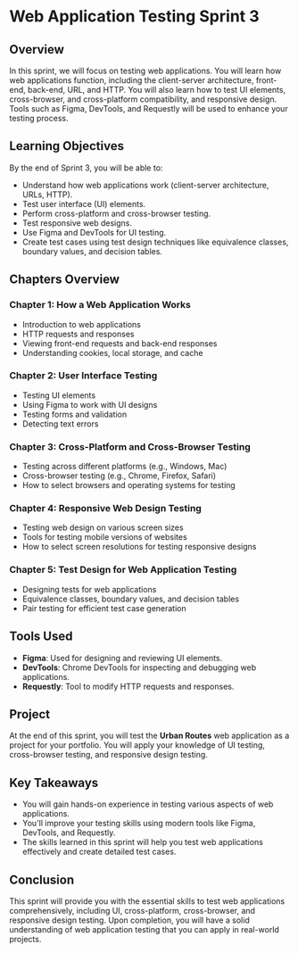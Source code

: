 # Web Application Testing Sprint 3

## Overview
In this sprint, we will focus on testing web applications. You will learn how web applications function, including the client-server architecture, front-end, back-end, URL, and HTTP. You will also learn how to test UI elements, cross-browser, and cross-platform compatibility, and responsive design. Tools such as Figma, DevTools, and Requestly will be used to enhance your testing process.

## Learning Objectives
By the end of Sprint 3, you will be able to:

- Understand how web applications work (client-server architecture, URLs, HTTP).
- Test user interface (UI) elements.
- Perform cross-platform and cross-browser testing.
- Test responsive web designs.
- Use Figma and DevTools for UI testing.
- Create test cases using test design techniques like equivalence classes, boundary values, and decision tables.

## Chapters Overview

### Chapter 1: How a Web Application Works
- Introduction to web applications
- HTTP requests and responses
- Viewing front-end requests and back-end responses
- Understanding cookies, local storage, and cache

### Chapter 2: User Interface Testing
- Testing UI elements
- Using Figma to work with UI designs
- Testing forms and validation
- Detecting text errors

### Chapter 3: Cross-Platform and Cross-Browser Testing
- Testing across different platforms (e.g., Windows, Mac)
- Cross-browser testing (e.g., Chrome, Firefox, Safari)
- How to select browsers and operating systems for testing

### Chapter 4: Responsive Web Design Testing
- Testing web design on various screen sizes
- Tools for testing mobile versions of websites
- How to select screen resolutions for testing responsive designs

### Chapter 5: Test Design for Web Application Testing
- Designing tests for web applications
- Equivalence classes, boundary values, and decision tables
- Pair testing for efficient test case generation

## Tools Used
- **Figma**: Used for designing and reviewing UI elements.
- **DevTools**: Chrome DevTools for inspecting and debugging web applications.
- **Requestly**: Tool to modify HTTP requests and responses.

## Project
At the end of this sprint, you will test the **Urban Routes** web application as a project for your portfolio. You will apply your knowledge of UI testing, cross-browser testing, and responsive design testing.

## Key Takeaways
- You will gain hands-on experience in testing various aspects of web applications.
- You'll improve your testing skills using modern tools like Figma, DevTools, and Requestly.
- The skills learned in this sprint will help you test web applications effectively and create detailed test cases.

## Conclusion
This sprint will provide you with the essential skills to test web applications comprehensively, including UI, cross-platform, cross-browser, and responsive design testing. Upon completion, you will have a solid understanding of web application testing that you can apply in real-world projects.

